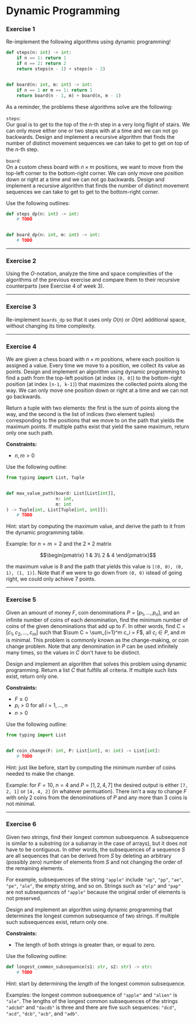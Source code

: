 # Dynamic Programming

### Exercise 1

Re-implement the following algorithms using dynamic programming!

```py
def steps(n: int) -> int:
    if n == 1: return 1
    if n == 2: return 2
    return steps(n - 1) + steps(n - 2)


def board(n: int, m: int) -> int:
    if n == 1 or m == 1: return 1
    return board(n - 1, m) + board(n, m - 1)
```

As a reminder, the problems these algorithms solve are the following:

`steps`:<br />
Our goal is to get to the top of the $n$-th step in a very long flight of stairs. We can only move either one or two steps with at a time and we can not go backwards. Design and implement a recursive algorithm that finds the number of distinct movement sequences we can take to get to get on top of the $n$-th step.

`board`:<br />
On a custom chess board with $n \times m$ positions, we want to move from the top-left corner to the bottom-right corner. We can only move one position down or right at a time and we can not go backwards. Design and implement a recursive algorithm that finds the number of distinct movement sequences we can take to get to get to the bottom-right corner.

Use the following outlines:

```py
def steps_dp(n: int) -> int:
    # TODO


def board_dp(n: int, m: int) -> int:
    # TODO
```

---

### Exercise 2

Using the $O$-notation, analyze the time and space complexities of the algorithms of the previous exercise and compare them to their recursive counterparts (see Exercise 4 of week 3).

---

### Exercise 3

Re-implement `boards_dp` so that it uses only $O(n)$ or $O(m)$ additional space, without changing its time complexity.

---

### Exercise 4

We are given a chess board with $n \times m$ positions, where each position is assigned a value. Every time we move to a position, we collect its value as points. Design and implement an algorithm using dynamic programming to find a path from the top-left position (at index `[0, 0]`) to the bottom-right position (at index `[n-1, k-1]`) that maximizes the collected points along the way. We can only move one position down or right at a time and we can not go backwards.

Return a tuple with two elements: the first is the sum of points along the way, and the second is the list of indices (two element tuples) corresponding to the positions that we move to on the path that yields the maximum points. If multiple paths exist that yield the same maximum, return only one such path.

**Constraints:**
- $n, m > 0$

Use the following outline:

```py
from typing import List, Tuple


def max_value_path(board: List[List[int]],
                   n: int,
                   m: int
) -> Tuple[int, List[Tuple[int, int]]]:
    # TODO
```

Hint: start by computing the maximum value, and derive the path to it from the dynamic programming table.

Example: for $n = m = 2$ and the $2 \times 2$ matrix

```math
\begin{pmatrix}
1 & 3\\
2 & 4
\end{pmatrix}
```

the maximum value is 8 and the path that yields this value is `[(0, 0), (0, 1), (1, 1)]`. Note that if we were to go down from `(0, 0)` istead of going right, we could only achieve 7 points.

---

### Exercise 5

Given an amount of money $F$, coin denominations $P = [p_1, ..., p_n]$, and an infinite number of coins of each denomination, find the minimum number of coins of the given denominations that add up to $F$. In other words, find $C = [c_1, c_2, ..., c_m]$ such that $\sum C = \sum_{i=1}^m c_i = F$, all $c_i \in P$, and $m$ is minimal. This problem is commonly known as the change-making, or coin change problem. Note that any denomination in $P$ can be used infinitely many times, so the values in $C$ don't have to be distinct.

Design and implement an algorithm that solves this problem using dynamic programming. Return a list $C$ that fulfills all criteria. If multiple such lists exist, return only one.

**Constraints:**
- $F \geq 0$
- $p_i > 0$ for all $i = 1, ..., n$
- $n > 0$

Use the following outline:

```py
from typing import List


def coin_change(F: int, P: List[int], n: int) -> List[int]:
    # TODO
```

Hint: just like before, start by computing the minimum number of coins needed to make the change.

Example: for $F = 10$, $n=4$ and $P = [1, 2, 4, 7]$ the desired output is either `[7, 2, 1]` or `[4, 4, 2]` (in whatever permuation). There isn't a way to change $F$ with only 2 coins from the denominations of $P$ and any more than 3 coins is not minimal.

---

### Exercise 6

Given two strings, find their longest common subsequence. A subsequence is similar to a substring (or a subarray in the case of arrays), but it does not have to be contiguous. In other words, the subsequences of a sequence $S$ are all sequences that can be derived from $S$ by deleting an arbitrary (possibly zero) number of elements from $S$ and not changing the order of the remaining elements.

For example, subsequences of the string `"apple"` include `"ap"`, `"pp"`, `"ae"`, `"pe"`, `"ale"`, the empty string, and so on. Strings such as `"elp"` and `"pap"` are not subsequences of `"apple"` because the original order of elements is not preserved.

Design and implement an algorithm using dynamic programming that determines the longest common subsequence of two strings. If multiple such subsequences exist, return only one.

**Constraints:**
- The length of both strings is greater than, or equal to zero.

Use the following outline:

```py
def longest_common_subsequence(s1: str, s2: str) -> str:
    # TODO
```

Hint: start by determining the *length* of the longest common subsequence.

Examples: the longest common subsequence of `"apple"` and `"alien"` is `"ale"`.
The lengths of the longest common subsequences of the strings `"adcbd"` and `"dacdb"` is three and there are five such sequences: `"dcd"`, `"acd"`, `"dcb"`, `"acb"`, and `"adb"`.
